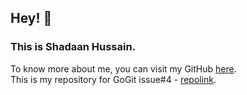## Hey! 👋

### This is Shadaan Hussain.

To know more about me, you can visit my GitHub <a href = "https://github.com/shadaanhussain">here</a>. <br>
This is my repository for GoGit issue#4 - <a href = "https://github.com/shadaanhussain/For-GoGit-Issue">repolink</a>.